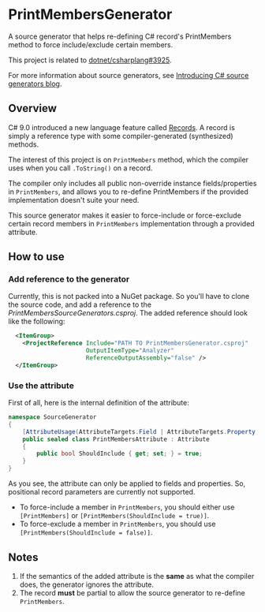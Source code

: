 # PrintMembersGenerator

A source generator that helps re-defining C# record's PrintMembers method to force include/exclude certain members.

This project is related to [dotnet/csharplang#3925](https://github.com/dotnet/csharplang/issues/3925).

For more information about source generators, see [Introducing C# source generators blog](https://devblogs.microsoft.com/dotnet/introducing-c-source-generators/).

## Overview

C# 9.0 introduced a new language feature called [Records](https://docs.microsoft.com/dotnet/csharp/language-reference/proposals/csharp-9.0/records). A record is simply a reference type with some compiler-generated (synthesized) methods.

The interest of this project is on `PrintMembers` method, which the compiler uses when you call `.ToString()` on a record.

The compiler only includes all public non-override instance fields/properties in `PrintMembers`, and allows you to re-define PrintMembers if the provided implementation doesn't suite your need.

This source generator makes it easier to force-include or force-exclude certain record members in `PrintMembers` implementation through a provided attribute.

## How to use

### Add reference to the generator

Currently, this is not packed into a NuGet package. So you'll have to clone the source code, and add a reference to the *PrintMembersSourceGenerators.csproj*. The added reference should look like the following:

```xml
  <ItemGroup>
    <ProjectReference Include="PATH TO PrintMembersGenerator.csproj" 
                      OutputItemType="Analyzer"
                      ReferenceOutputAssembly="false" />
  </ItemGroup>
```

### Use the attribute

First of all, here is the internal definition of the attribute:

```csharp
namespace SourceGenerator
{
    [AttributeUsage(AttributeTargets.Field | AttributeTargets.Property, AllowMultiple = false, Inherited = false)]
    public sealed class PrintMembersAttribute : Attribute
    {
        public bool ShouldInclude { get; set; } = true;
    }
}
```

As you see, the attribute can only be applied to fields and properties. So, positional record parameters are currently not supported.

- To force-include a member in `PrintMembers`, you should either use `[PrintMembers]` or `[PrintMembers(ShouldInclude = true)]`.
- To force-exclude a member in `PrintMembers`, you should use `[PrintMembers(ShouldInclude = false)]`.

## Notes

1. If the semantics of the added attribute is the **same** as what the compiler does, the generator ignores the attribute.
2. The record **must** be partial to allow the source generator to re-define `PrintMembers`.
